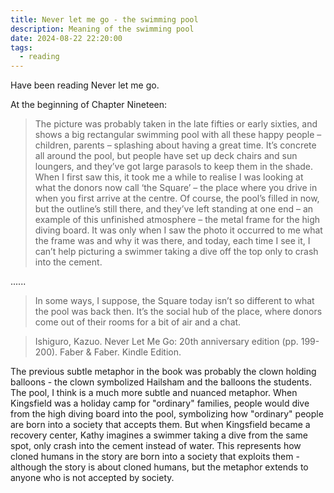 ```yaml
---
title: Never let me go - the swimming pool
description: Meaning of the swimming pool
date: 2024-08-22 22:20:00
tags:
  - reading
---
```

Have been reading Never let me go. 

At the beginning of Chapter Nineteen:

> The picture was probably taken in the late fifties or early sixties, and shows a big rectangular swimming pool with all these happy people – children, parents – splashing about having a great time. It’s concrete all around the pool, but people have set up deck chairs and sun loungers, and they’ve got large parasols to keep them in the shade. When I first saw this, it took me a while to realise I was looking at what the donors now call ‘the Square’ – the place where you drive in when you first arrive at the centre. Of course, the pool’s filled in now, but the outline’s still there, and they’ve left standing at one end – an example of this unfinished atmosphere – the metal frame for the high diving board. It was only when I saw the photo it occurred to me what the frame was and why it was there, and today, each time I see it, I can’t help picturing a swimmer taking a dive off the top only to crash into the cement.

......

> In some ways, I suppose, the Square today isn’t so different to what the pool was back then. It’s the social hub of the place, where donors come out of their rooms for a bit of air and a chat.

> Ishiguro, Kazuo. Never Let Me Go: 20th anniversary edition (pp. 199-200). Faber & Faber. Kindle Edition. 


The previous subtle metaphor in the book was probably the clown holding balloons - the clown symbolized Hailsham and the balloons the students. The pool, I think is a much more subtle and nuanced metaphor. When Kingsfield was a holiday camp for "ordinary" families, people would dive from the high diving board into the pool, symbolizing how "ordinary" people are born into a society that accepts them. But when Kingsfield became a recovery center, Kathy imagines a swimmer taking a dive from the same spot, only crash into the cement instead of water. This represents how cloned humans in the story are born into a society that exploits them - although the story is about cloned humans, but the metaphor extends to anyone who is not accepted by society.
